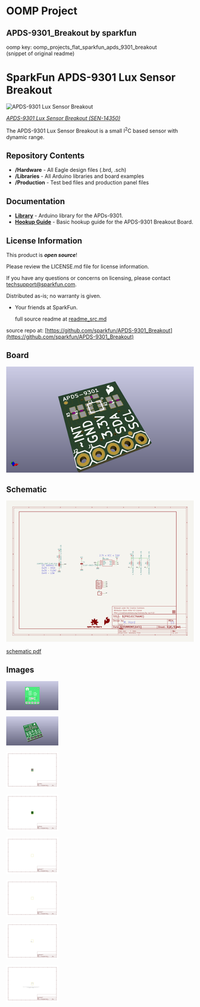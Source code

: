 # OOMP Project  
## APDS-9301_Breakout  by sparkfun  
  
oomp key: oomp_projects_flat_sparkfun_apds_9301_breakout  
(snippet of original readme)  
  
SparkFun APDS-9301 Lux Sensor Breakout  
======================================  
  
![APDS-9301 Lux Sensor Breakout](https://cdn.sparkfun.com//assets/parts/1/2/3/3/5/14350-01.jpg)    
  
[*APDS-9301 Lux Sensor Breakout (SEN-14350)*](https://www.sparkfun.com/products/14350)  
  
The APDS-9301 Lux Sensor Breakout is a small I<sup>2</sup>C based sensor with dynamic range.   
  
Repository Contents  
-------------------  
* **/Hardware** - All Eagle design files (.brd, .sch)  
* **/Libraries** - All Arduino libraries and board examples  
* **/Production** - Test bed files and production panel files  
  
  
Documentation  
--------------  
* **[Library](https://github.com/sparkfun/SparkFun_APDS9301_Library)** - Arduino library for the APDs-9301.  
* **[Hookup Guide](https://learn.sparkfun.com/tutorials/apds-9301-sensor-hookup-guide)** - Basic hookup guide for the APDS-9301 Breakout Board.  
  
License Information  
-------------------  
  
This product is _**open source**_!   
  
Please review the LICENSE.md file for license information.   
  
If you have any questions or concerns on licensing, please contact techsupport@sparkfun.com.  
  
Distributed as-is; no warranty is given.  
  
- Your friends at SparkFun.  
  
  full source readme at [readme_src.md](readme_src.md)  
  
source repo at: [https://github.com/sparkfun/APDS-9301_Breakout](https://github.com/sparkfun/APDS-9301_Breakout)  
## Board  
  
[![working_3d.png](working_3d_600.png)](working_3d.png)  
## Schematic  
  
[![working_schematic.png](working_schematic_600.png)](working_schematic.png)  
  
[schematic pdf](working_schematic.pdf)  
## Images  
  
[![working_3D_bottom.png](working_3D_bottom_140.png)](working_3D_bottom.png)  
  
[![working_3D_top.png](working_3D_top_140.png)](working_3D_top.png)  
  
[![working_assembly_page_01.png](working_assembly_page_01_140.png)](working_assembly_page_01.png)  
  
[![working_assembly_page_02.png](working_assembly_page_02_140.png)](working_assembly_page_02.png)  
  
[![working_assembly_page_03.png](working_assembly_page_03_140.png)](working_assembly_page_03.png)  
  
[![working_assembly_page_04.png](working_assembly_page_04_140.png)](working_assembly_page_04.png)  
  
[![working_assembly_page_05.png](working_assembly_page_05_140.png)](working_assembly_page_05.png)  
  
[![working_assembly_page_06.png](working_assembly_page_06_140.png)](working_assembly_page_06.png)  
